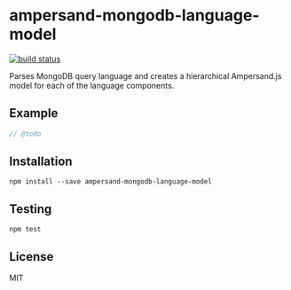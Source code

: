 # ampersand-mongodb-language-model

[![build status](https://secure.travis-ci.org/mongodb-js/ampersand-mongodb-language-model.png)](http://travis-ci.org/mongodb-js/ampersand-mongodb-language-model)

Parses MongoDB query language and creates a hierarchical Ampersand.js model for each of the language components.

## Example

```javascript
// @todo
```

## Installation

```
npm install --save ampersand-mongodb-language-model
```

## Testing

```
npm test
```

## License

MIT
